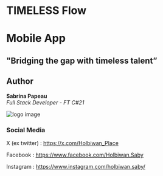 # TIMELESS Flow 
# Mobile App

## **"Bridging the gap with timeless talent”**

## Author
**Sabrina Papeau**  
*Full Stack Developer - FT C#21*

![logo image](https://zupimages.net/up/25/02/dn9f.png)


### Social Media

X (ex twitter)   : <https://x.com/Holbiwan_Place> 

Facebook         : <https://www.facebook.com/Holbiwan.Saby> 

Instagram        : <https://www.instagram.com/holbiwan.saby/> 
